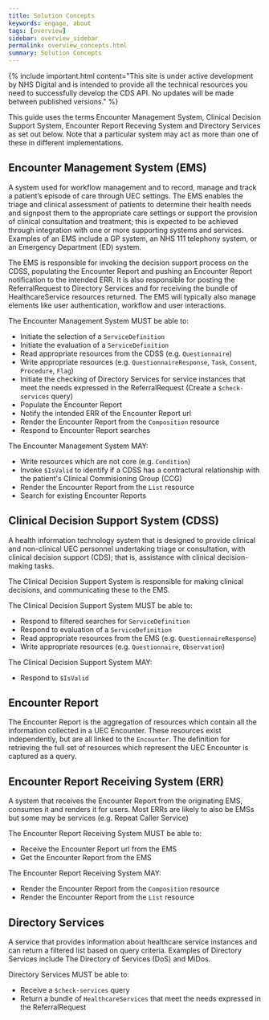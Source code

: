 ```yaml
---
title: Solution Concepts
keywords: engage, about
tags: [overview]
sidebar: overview_sidebar
permalink: overview_concepts.html
summary: Solution Concepts
---
```


{% include important.html content="This site is under active development by NHS Digital and is intended to provide all the technical resources you need to successfully develop the CDS API. No updates will be made between published versions." %}


This guide uses the terms Encounter Management System, Clinical Decision Support System, Encounter Report Receving System and Directory Services as set out below. Note that a particular system may act as more than one of these in different implementations.

## Encounter Management System (EMS) ##
A system used for workflow management and to record, manage and track a patient’s episode of care through UEC settings. The EMS enables the triage and clinical assessment of patients to determine their health needs and signpost them to the appropriate care settings or support the provision of clinical consultation and treatment; this is expected to be achieved through integration with one or more supporting systems and services. Examples of an EMS include a GP system, an NHS 111 telephony system, or an Emergency Department (ED) system.

The EMS is responsible for invoking the decision support process on the CDSS, populating the Encounter Report and pushing an Encounter Report notification to the intended ERR.  It is also responsible for posting the ReferralRequest to Directory Services and for receiving the bundle of HealthcareService resources returned. The EMS will typically also manage elements like user authentication, workflow and user interactions.

The Encounter Management System MUST be able to:

* Initiate the selection of a `ServiceDefinition`
* Initiate the evaluation of a `ServiceDefinition`
* Read appropriate resources from the CDSS (e.g. `Questionnaire`)
* Write appropriate resources (e.g. `QuestionnaireResponse`, `Task`, `Consent`, `Procedure`, `Flag`)
* Initiate the checking of Directory Services for service instances that meet the needs expressed in the ReferralRequest (Create a `$check-services` query)
* Populate the Encounter Report
* Notify the intended ERR of the Encounter Report url
* Render the Encounter Report from the `Composition` resource
* Respond to Encounter Report searches

The Encounter Management System MAY:

* Write resources which are not core (e.g. `Condition`)
* Invoke `$IsValid` to identify if a CDSS has a contractural relationship with the patient's Clinical Commisioning Group (CCG)
* Render the Encounter Report from the `List` resource
* Search for existing Encounter Reports


## Clinical Decision Support System (CDSS) ##
A health information technology system that is designed to provide clinical and non-clinical UEC personnel undertaking triage or consultation, with clinical decision support (CDS); that is, assistance with clinical decision-making tasks.

The Clinical Decision Support System is responsible for making clinical decisions, and communicating these to the EMS.

The Clinical Decision Support System MUST be able to:

* Respond to filtered searches for `ServiceDefinition`
* Respond to evaluation of a `ServiceDefinition`
* Read appropriate resources from the EMS (e.g. `QuestionnaireResponse`)
* Write appropriate resources (e.g. `Questionnaire`, `Observation`)

The Clinical Decision Support System MAY:

* Respond to `$IsValid`

## Encounter Report ##
The Encounter Report is the aggregation of resources which contain all the information collected in a UEC Encounter.  These resources exist independently, but are all linked to the `Encounter`.  The definition for retrieving the full set of resources which represent the UEC Encounter is captured as a query.

## Encounter Report Receiving System (ERR) ##
A system that receives the Encounter Report from the originating EMS, consumes it and renders it for users. Most ERRs are likely to also be EMSs but some may be services (e.g. Repeat Caller Service)

The Encounter Report Receiving System MUST be able to:

* Receive the Encounter Report url from the EMS
* Get the Encounter Report from the EMS

The Encounter Report Receiving System MAY:

* Render the Encounter Report from the `Composition` resource
* Render the Encounter Report from the `List` resource


## Directory Services ##

A service that provides information about healthcare service instances and can return a filtered list based on query criteria. Examples of Directory Services include The Directory of Services (DoS) and MiDos.

Directory Services MUST be able to:

* Receive a `$check-services` query
* Return a bundle of `HealthcareServices` that meet the needs expressed in the ReferralRequest
